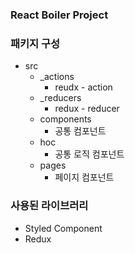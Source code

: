### React Boiler Project

### 패키지 구성
* src
  * _actions
    * reudx - action
  * _reducers
    * redux - reducer
  * components
    * 공통 컴포넌트
  * hoc
    * 공통 로직 컴포넌트
  * pages 
    * 페이지 컴포넌트

### 사용된 라이브러리 
* Styled Component
* Redux
 
